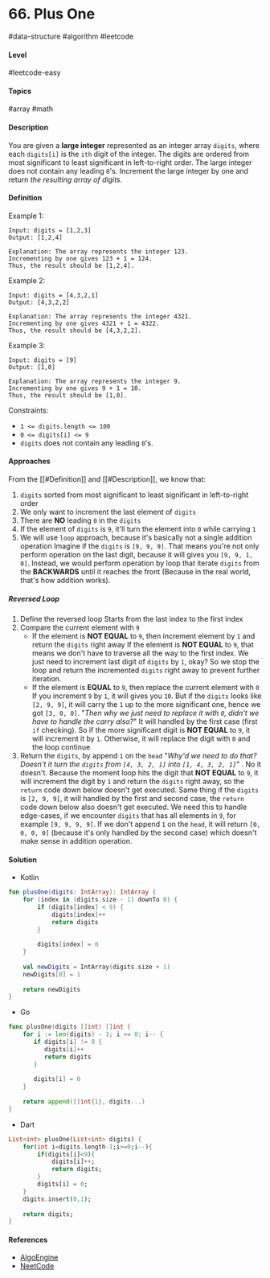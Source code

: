 # 66. Plus One
#data-structure #algorithm #leetcode 
#### Level
#leetcode-easy 
#### Topics
#array #math 
#### Description
You are given a **large integer** represented as an integer array `digits`, where each `digits[i]` is the `ith` digit of the integer. The digits are ordered from most significant to least significant in left-to-right order. The large integer does not contain any leading `0`'s.
Increment the large integer by one and return _the resulting array of digits_.
#### Definition
Example 1:
```
Input: digits = [1,2,3]
Output: [1,2,4]

Explanation: The array represents the integer 123.
Incrementing by one gives 123 + 1 = 124.
Thus, the result should be [1,2,4].
```
Example 2:
```
Input: digits = [4,3,2,1]
Output: [4,3,2,2]

Explanation: The array represents the integer 4321.
Incrementing by one gives 4321 + 1 = 4322.
Thus, the result should be [4,3,2,2].
```
Example 3:
```
Input: digits = [9]
Output: [1,0]

Explanation: The array represents the integer 9.
Incrementing by one gives 9 + 1 = 10.
Thus, the result should be [1,0].
```
Constraints:
-  `1 <= digits.length <= 100`
- `0 <= digits[i] <= 9`
- `digits` does not contain any leading `0`'s.
#### Approaches
From the [[#Definition]] and [[#Description]], we know that:
1. `digits` sorted from most significant to least significant in left-to-right order
2. We only want to increment the last element of `digits`
3. There are **NO** leading `0` in the `digits`
4. If the element of `digits` is `9`, it'll turn the element into `0` while carrying `1`
5. We will use `loop` approach, because it's basically not a single addition operation
	Imagine if the `digits` is `[9, 9, 9]`. That means you're not only perform operation on the last digit, because it will gives you `[9, 9, 1, 0]`. Instead, we would perform operation by loop that iterate `digits` from the **BACKWARDS** until it reaches the front (Because in the real world, that's how addition works).
##### Reversed Loop
1. Define the reversed loop
	Starts from the last index to the first index
2. Compare the current element with `9`
	- If the element is **NOT EQUAL** to `9`, then increment element by `1` and return the `digits` right away
		If the element is **NOT EQUAL** to `9`, that means we don't have to traverse all the way to the first index. We just need to increment last digit of `digits` by `1`, okay? So we stop the loop and return the incremented `digits` right away to prevent further iteration.
	- If the element is **EQUAL** to `9`, then replace the current element with `0`
		If you increment `9` by `1`, it will gives you `10`. But if the `digits` looks like `[2, 9, 9]`, it will carry the `1` up to the more significant one, hence we got `[3, 0, 0]`. 
		"*Then why we just need to replace it with `0`, didn't we have to handle the carry also?*" It will handled by the first case (first `if` checking). So if the more significant digit is **NOT EQUAL** to `9`, it will increment it by `1`. Otherwise, it will replace the digit with `0` and the loop continue
3. Return the `digits`, by append `1` on the `head`
	"*Why'd we need to do that? Doesn't it turn the `digits` from `[4, 3, 2, 1]` into `[1, 4, 3, 2, 1]`*" . No it doesn't. Because the moment loop hits the digit that **NOT EQUAL** to `9`, it will increment the digit by `1` and return the `digits` right away, so the `return` code down below doesn't get executed. Same thing if the `digits` is `[2, 9, 9]`, it will handled by the first and second case, the `return` code down below also doesn't get executed.
	We need this to handle edge-cases, if we encounter `digits` that has all elements in `9`, for example `[9, 9, 9, 9]`.  If we don't append `1` on the `head`, it will return `[0, 0, 0, 0]` (because it's only handled by the second case) which doesn't make sense in addition operation.
#### Solution
- Kotlin
```kotlin
fun plusOne(digits: IntArray): IntArray {  
	for (index in (digits.size - 1) downTo 0) {  
        if (digits[index] < 9) {  
            digits[index]++  
            return digits  
        }  
  
        digits[index] = 0  
    }  
  
    val newDigits = IntArray(digits.size + 1)  
    newDigits[0] = 1  
  
    return newDigits  
}
```
- Go
```go
func plusOne(digits []int) []int {  
    for i := len(digits) - 1; i >= 0; i-- {  
       if digits[i] != 9 {  
          digits[i]++  
          return digits  
       }  
  
       digits[i] = 0  
    }  
  
    return append([]int{1}, digits...)  
}
```
- Dart
```dart
List<int> plusOne(List<int> digits) {
    for(int i=digits.length-1;i>=0;i--){
        if(digits[i]<9){
            digits[i]++;
            return digits;
        }
        digits[i] = 0;
    }
    digits.insert(0,1);
    
	return digits;
}
```
#### References
- [AlgoEngine](https://youtu.be/RQAQA1FH_F4?si=nQXHYsVlN9s2YMZR)
- [NeetCode](https://youtu.be/jIaA8boiG1s?si=adRoHjw8kaYXy57w)